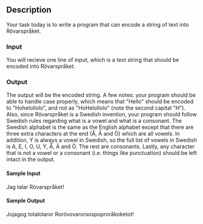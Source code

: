 ## Description
Your task today is to write a program that can encode a string of text into Rövarspråket.

### Input
You will recieve one line of input, which is a text string that should be encoded into Rövarspråket.

### Output
The output will be the encoded string.
A few notes: your program should be able to handle case properly, which means that "Hello" should be encoded to "Hohelollolo", and not as "HoHelollolo" (note the second capital "H").
Also, since Rövarspråket is a Swedish invention, your program should follow Swedish rules regarding what is a vowel and what is a consonant. The Swedish alphabet is the same as the English alphabet except that there are three extra characters at the end (Å, Ä and Ö) which are all vowels. In addition, Y is always a vowel in Swedish, so the full list of vowels in Swedish is A, E, I, O, U, Y, Å, Ä and Ö. The rest are consonants.
Lastly, any character that is not a vowel or a consonant (i.e. things like punctuation) should be left intact in the output.


#### Sample Input
Jag talar Rövarspråket!


#### Sample Output
Jojagog totalolaror Rorövovarorsospoproråkoketot!